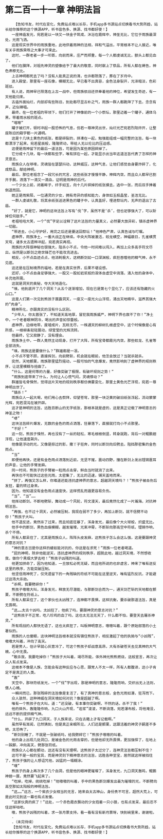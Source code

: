 # 第二百一十一章 神明法旨
        【告知书友，时代在变化，免费站点难以长存，手机app多书源站点切换看书大势所趋，站长给你推荐的这个换源APP，听书音色多、换源、找书都好使！】
       一座神庙发光，宛若是以一块又一块金子筑成，沐浴在霞辉中，神圣无比，它位于雨族最深处，光雨飞洒。
       这是现实世界中的雨族重地，此地供着雨神的法相，祥和气溢出，平常根本不让人接近，唯有关乎雨族荣辱之大事才可来此。
       这时，一群老者一步一叩首，向前而来，庄严而郑重，每一个人都虔诚无比，额头上都见血了。
       他们在膜拜，对祖先神灵的塑像给予了最大的敬意，同时献上了祭品，所有人都在祷告，神色肃穆无比。
       上古神明都死去了吗？没有人能真正说的清，也许都殒落了，葬在了岁月中。
       进入殿堂，那里有一座石像，模糊无比，早已看不出真容，金色法身裂开，光泽暗淡，色彩斑驳。
       有人说，雨神早已殒落在上古一战中，但雨族依旧还供奉着他的神位，希望发生奇迹，有一天他能归来。
       古庙外面灿烂，内部却有些陈旧，到处都尽显古朴之气，雨族一群人都跪拜了下去，念念有声，近似禅唱。
       最终，在一位老祖的带领下，他们打开了神像前的一个小祭坛，那里迈着一个罐子，通体乌黑，带着雨水般的斑点。
       “喀嚓”
       罐子被打开，顿时冲起一股恐怖的气息，仿若一尊神灵出世，灿烂光芒宛若烈阳炸开，让整座陈旧的殿宇都一片通明。
       这是十几块土黄色的纸张，都是碎裂的，拼凑在一起，勉强能组成一幅完整的法旨，每一块都漂浮了起来，宛若星辰般，隆隆转动，带给人无以伦比的压迫感。
       这便是雨神留下的最后一道法旨，可是因为某些原因碎掉了。
       它分成十几块，每一块都有些字，唯有拼在一起，才能显示出当年这道法旨代表了怎样的神灵意志。
       雨族众人在哆嗦，灵魂皆在瑟瑟抖动，这种威压，这种气息，让他们感觉自身要炸碎了，化成祭品，献给神明。
       最后，那位老祖念了一段冗长的咒言，这些纸张才慢慢平静，神辉内敛，而且众人都早已割开手腕，洒落下一滴又一滴血，证明是雨神的后代。
       一个少女上前，闭着眸子，纤手如玉，向十几片碎掉的纸张摸去，选中一张，而后双手捧着倒退而回。
       她正是雨紫陌，一位通灵的少女，拥有奇异的感知能力，身体如玉般晶莹，圣洁无比。
       一群人虔诚礼敬，将其余纸张送进黑色的罐子中，认真盖好，埋进祭坛内，无声的退出了古庙。
       “好了，就是它，神明的这块法旨上写有‘伐’字，虽然不是‘杀’，但也足够强大了，可以斩掉任何敌手。”
       老祖哈哈大笑，一个“伐”字足以诠释了这片法旨的力量真义，必然要大放异彩，镇杀虚神界一切敌。
       “带进去，小心守护好，用完之后还是要送回祭坛！”他神色严肃，认真告诫与叮嘱。
       虚神界，雨族净土，一番大战正在继续。中央大阵被激活，蛟龙横空，神蝠蔽日，孔雀横贯天穹，诸多太古遗种冲起，宛若真实再现。
       雨族的大阵很神秘也很强大，阻杀小不点，令他一时间难以闯入，再加上众多高手符文尽出，纵然是以断剑之绝世锋芒也不能攻克进去。
       相反，小不点血迹点点，他消耗极大，这柄断剑如一口深渊般，疯狂吞噬他的精气神，永不见底。
       这还是在压制境界的福地，若是在真实世界，后果不堪设想。
       还好，小不点自身足够强大，一股又一股如岩浆般的液体自虚空中淌落，涌入他的身体中，补充他所需。
       这就是洞天的奥秘，夺大天地造化。
       “咦，他到底开了几个洞天？从五个逐渐增加，现在已是第七个显化了，应该还有隐藏的火山口。”
       这是人们第一次见到熊孩子展露洞天，一座又一座光火山浮现，涌出天地精华，滋养其强大的“肉身”。
       精神所化，亦跟真实的没有什么区别。
       “少年人，你太嚣张了，不知道天高地厚，冒犯我雨族威严，神明下界也救不了你！”净土中，一个老者眼神阴冷，喝出的声音如惊雷般。
       虚神界，边缘地带，废墟成片，瓦砾无尽，一株通天的柳树扎根虚空中，这个时候像是心有所感，一根柳条轻轻展动，绿莹莹的光辉流转。
       但最终，它又寂静了，没有理会。
       雨族净土中，一群人竟然主动现身，打开了大阵，所有宝骨都霞光内敛，那些蛟龙、孔雀等全部消失。
       “咦，雨族这是要做什么？”群雄都是一凛。
       小不点不管不顾，直接挥剑，向前劈斩，机会就在眼前，他怎会放过？当就杀就杀。
       突然，天地颤栗，雨族那里猛烈摇动，一股可怕的气息爆发，竟然影响到了虚神界的规则秩序，让这里模糊与扭曲了。
       “什么，这是何等的力量，好像突破了极限，有破坏规则之势！”
       “雨族到底带来了什么，为何让人心慌气闷，灵魂悸动？”
       群雄皆毛骨悚然，觉得这片天地的规则秩序都仿佛要变化，那里土黄色光芒浮现，宛若一尊神明出世了。
       “镇杀！”
       雨族众人一起大喝，他们用心去祭拜，仰望苍穹，那里一块泛黄的破旧纸张浮起，流动蒙蒙光辉，宛若混沌在被开辟。
       这才是神明的法旨，远胜百断山的无字纸张，那根本就是虚的，这是真正记载了神明意志的神圣之物！
       “哧”
       这块法旨碎片爆发，无数的金色的雨点洒落，狂暴落下，直接就打向小不点那里。
       “不好！”
       这一刻，熊孩子悚然，再也没有了一丝的轻松，寒毛根根倒竖，转身就跑，背后一对鲲鹏翅浮现，让他速度飙升。
       他像是浮动的光，又像是掠过的影，撒丫子狂奔，同时以断剑向后劈去，阻挡那密集的金色雨点。
       “当”
       即便他再快，还是有金色雨点洒落到近前，无坚不摧，震动四野，撞在断剑上发出铿锵震耳的声音，让他的手臂发麻。
       同一时间，熊孩子的手臂被一粒雨点击穿，鲜血当时就淌了出来。
       再快也不可能快过这些光雨，太密集了，无比的迅速，铺天盖地而来。
       “拼了，再强又怎么样，你难道还能违抗虚神界的意志，超越洞天境吗？！”熊孩子被击伤后发狂，霍的转过身来。
       因为，他知道没有金色雨点速度快，这样慌乱而遁更容易负伤。
       “当”、“当”……
       他挥动断剑，不断地劈斩，舞动成一个风轮，符文漫天，最后竟然化成了一片瀚海，对抗神明法旨。
       “再强，也不过十洞天，必然被压制，我现在弱不了多少，再加上断剑，就不信劈不动你！”熊孩子大叫。
       他不退反进，竟然杀了过来，而且彻底狂暴了，浑身发光，最后像个大火球般，炽盛无比。
       他手中的断剑，黑色血痕模糊，越发璀璨，光束冲霄，不断斩向那高空中符纸，铿锵作响，杀个不停。
       所有人都呆住了，尤其是雨族众人，阵阵头皮发麻，这熊孩子怎么会这么强，这是要跟神灵的意志对抗？
       “神的意志岂是你这样的蝼蚁能对抗的，你这是在求死！”雨族一位老者喝道。
       “屁的神明，除非他能逆天，违抗虚神界的规则秩序，超脱此地，越过洞天境，不然想收我，做你个黑烟大梦去吧！”熊孩子凶残的叫道。
       他更加拼命了，因为他知道，一旦放松必死无疑，而且他所说的也非虚言，神来了唯有逆反这里的秩序，方能突破压制。
       他坚信雨神死了，仅凭遗留下的一角残缺的符纸不可能在这里逆天，唯有猛烈反抗，才能避过这场大杀劫。
       “杀啊，我要劈碎你！”
       熊孩子嗷嗷大叫，浑身发光，释放无尽潜能，与那断剑合而为一，通天剑芒斩的天地都在颤栗，不断劈在符纸上。
       所有人都呆住了，这个家伙也太凶残了，连神都不畏惧，这样抗衡，要杀破那道法旨，真是无畏啊。
       “这……太古十凶吗，太凶狂了，他疯了吗，要跟神灵的意志对抗？”
       “这熊孩子不正常，吃八珍鸡的血了吗，这也太无法无天了，什么都不怕，要登天去屠杀神灵。”
       所有观战的人都快无语了，这也太疯狂了，叫板神明意志，嗷嗷叫着，跟个原始部落的小土著似的。
       雨族的人也傻眼，这块神明法旨根本就没有镇住熊孩子，相反激起了他的执拗与“小凶残”，嗷嗷大叫着，冲向了高天。
       若是旁人，估计早就心灰意冷了，可这个熊孩子却战意高昂，大有杀破苍天去见真神的大气魄，心中无畏。
       “敢杀我，我要吃掉你！”熊孩子大叫着，竭尽所能，体外神光熊熊燃烧，这般宣言，再次让众人有点发呆。
       这根本不像是人族，怎能会有这种反应与心思，跟常人不太一样，所有人都腹诽，这小子肯定不是真正的人类。
       “轰”
       天空中，那块符纸发光，一个“伐”字出现，那是神明的意志，隆隆而响，交织出无上法则，慑人心魄。
       一瞬间而已，那张残碎的法旨像是复活了，有了真神的意志般，金色光雨如瀑，狂泻而下。
       众人骇然，这种神威在洞天境如何对抗？像是超越了啊。
       唯有一个熊孩子在大叫，道：“还没破，有本事你突破啊，不然的话，杀不了我！”
       他的体外，轰隆隆作响，九口火山齐现，“岩浆”滚滚，不断淌落，宛若瀑布般，将他淹没，远远不断的提供精气神。
       “什么，开辟了九口洞天，于人族来说，只在古籍上才有记载啊。”
       虽然早有耳闻，已然猜到，但是真正亲眼所见，人们还是颤栗，这跟活着的神灵子嗣差不多吧，太恐怖了。
       “断剑别睡了，不就是一张破纸吗，给我劈碎它！”熊孩子嗷嗷的叫着。
       他的身上出现几处洞口，是被金色的光雨击穿的，但是他却无所畏惧，更加强悍了，在地上一跺脚，冲向高天，劈那张符纸。
       雨族众人心都在颤动，这还有没有天理啊，这熊孩子太过分了，连神灵法旨都压制不住？
       这可不是一般的宝具，而是神灵刻下精神意志的法旨，远胜各种至宝，居然就这样被挡住了，熊孩子强的让人想诅咒他，凶猛的一塌糊涂。
       “噗”
       熊孩子的身上再次多了几个血洞，但是他的眼神更璀璨了，浑身发光，九口洞天轰鸣，鲲鹏神翅一展，竟然要飞起来了。
       “吃掉，吃掉，统统吃掉！”他嗷嗷的叫着，手中的黑色断剑爆发出最为璀璨的光，不断劈向高空那如太阳般的神明法旨。
       “这……”远方，一个紫衣少女相当的无言，她来自太古神山，身份贵不可言，超然大荒上，可是此时见到这一幕也有点发傻。
       “这家伙真的疯了！”远处，一个赤色霞衣飘动的少女抱着一只小狼，也有点发呆，最后忍不住这样咕哝。
       嗷，熊孩子凶残的叫着，求一张月票支持，看一看有没有新月票呀，快到碗里来，谢谢啦。
       .
       .（未完待续）
       【告知书友，时代在变化，免费站点难以长存，手机app多书源站点切换看书大势所趋，站长给你推荐的这个换源APP，听书音色多、换源、找书都好使！】